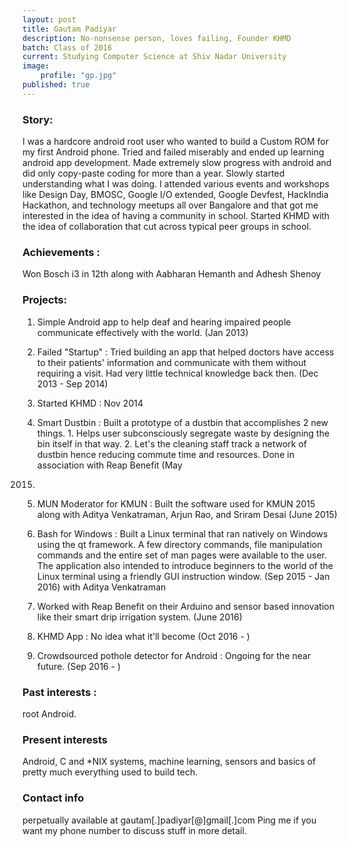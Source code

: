 ```yaml
---
layout: post
title: Gautam Padiyar
description: No-nonsense person, loves failing, Founder KHMD
batch: Class of 2016
current: Studying Computer Science at Shiv Nadar University
image: 
    profile: "gp.jpg"
published: true
---
```

### Story: 

I was a hardcore android root user who wanted to build a Custom ROM for my first Android phone. Tried and failed miserably and ended up learning android app development. Made extremely slow progress with android and did only copy-paste coding for more than a year. Slowly started understanding what I was doing. I attended various events and workshops like Design Day, BMOSC, Google I/O extended, Google Devfest, HackIndia Hackathon, and technology meetups all over Bangalore and that got me interested in the idea of having a community in school. Started KHMD with the idea of collaboration that cut across typical peer groups in school. 

### Achievements : 

Won Bosch i3 in 12th along with Aabharan Hemanth and Adhesh Shenoy

### Projects: 

1. Simple Android app to help deaf and hearing impaired people communicate effectively with the world. (Jan 2013)

2. Failed "Startup" : Tried building an app that helped doctors have access to their patients' information and communicate with them without requiring a visit. Had very little technical knowledge back then. (Dec 2013 - Sep 2014)

3. Started KHMD : Nov 2014

4. Smart Dustbin : Built a prototype of a dustbin that accomplishes 2 new things. 1. Helps user subconsciously segregate waste by designing the bin itself in that way. 2. Let's the cleaning staff track a network of dustbin hence reducing commute time and resources. Done in association with Reap Benefit (May 
2015)

5. MUN Moderator for KMUN : Built the software used for KMUN 2015 along with Aditya Venkatraman, Arjun Rao, and Sriram Desai (June 2015)

6. Bash for Windows : Built a Linux terminal that ran natively on Windows using the qt framework. A few directory commands, file manipulation commands and the entire set of man pages were available to the user. The application also intended to introduce beginners to the world of the Linux terminal using a friendly GUI instruction window. (Sep 2015 - Jan 2016) with Aditya Venkatraman

7. Worked with Reap Benefit on their Arduino and sensor based innovation like their smart drip irrigation system. (June 2016)

8. KHMD App : No idea what it'll become (Oct 2016 - )

9. Crowdsourced pothole detector for Android : Ongoing for the near future. (Sep 2016 - )

### Past interests : 

root Android.

### Present interests

Android, C and *NIX systems, machine learning, sensors and basics of pretty much everything used to build tech.

### Contact info

perpetually available at gautam[.]padiyar[@]gmail[.]com
Ping me if you want my phone number to discuss stuff in more detail.

